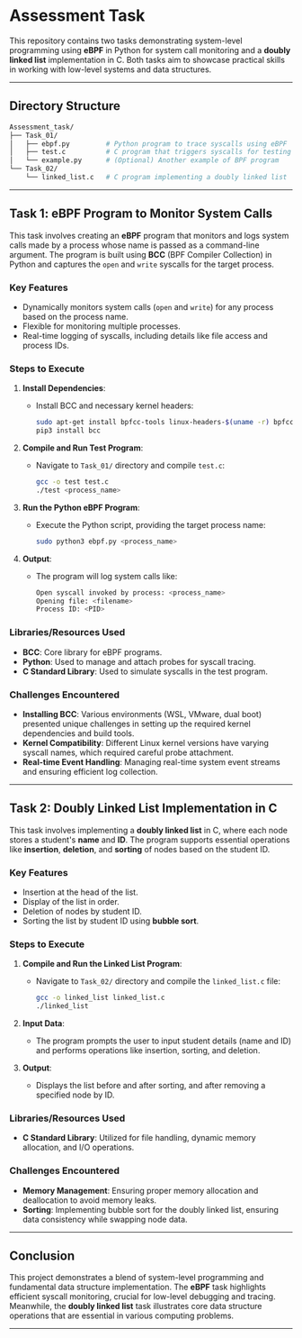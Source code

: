 
# Assessment Task

This repository contains two tasks demonstrating system-level programming using **eBPF** in Python for system call monitoring and a **doubly linked list** implementation in C. Both tasks aim to showcase practical skills in working with low-level systems and data structures.

---

## Directory Structure

```bash
Assessment_task/
├── Task_01/
│   ├── ebpf.py         # Python program to trace syscalls using eBPF
│   ├── test.c          # C program that triggers syscalls for testing
│   └── example.py      # (Optional) Another example of BPF program
└── Task_02/
    └── linked_list.c   # C program implementing a doubly linked list
```

---

## Task 1: eBPF Program to Monitor System Calls

This task involves creating an **eBPF** program that monitors and logs system calls made by a process whose name is passed as a command-line argument. The program is built using **BCC** (BPF Compiler Collection) in Python and captures the `open` and `write` syscalls for the target process.

### Key Features

- Dynamically monitors system calls (`open` and `write`) for any process based on the process name.
- Flexible for monitoring multiple processes.
- Real-time logging of syscalls, including details like file access and process IDs.

### Steps to Execute

1. **Install Dependencies**:
   - Install BCC and necessary kernel headers:
     ```bash
     sudo apt-get install bpfcc-tools linux-headers-$(uname -r) bpfcc-dev
     pip3 install bcc
     ```

2. **Compile and Run Test Program**:
   - Navigate to `Task_01/` directory and compile `test.c`:
     ```bash
     gcc -o test test.c
     ./test <process_name>
     ```

3. **Run the Python eBPF Program**:
   - Execute the Python script, providing the target process name:
     ```bash
     sudo python3 ebpf.py <process_name>
     ```

4. **Output**:
   - The program will log system calls like:
     ```bash
     Open syscall invoked by process: <process_name>
     Opening file: <filename>
     Process ID: <PID>
     ```

### Libraries/Resources Used

- **BCC**: Core library for eBPF programs.
- **Python**: Used to manage and attach probes for syscall tracing.
- **C Standard Library**: Used to simulate syscalls in the test program.

### Challenges Encountered

- **Installing BCC**: Various environments (WSL, VMware, dual boot) presented unique challenges in setting up the required kernel dependencies and build tools.
- **Kernel Compatibility**: Different Linux kernel versions have varying syscall names, which required careful probe attachment.
- **Real-time Event Handling**: Managing real-time system event streams and ensuring efficient log collection.

---

## Task 2: Doubly Linked List Implementation in C

This task involves implementing a **doubly linked list** in C, where each node stores a student's **name** and **ID**. The program supports essential operations like **insertion**, **deletion**, and **sorting** of nodes based on the student ID.

### Key Features

- Insertion at the head of the list.
- Display of the list in order.
- Deletion of nodes by student ID.
- Sorting the list by student ID using **bubble sort**.

### Steps to Execute

1. **Compile and Run the Linked List Program**:
   - Navigate to `Task_02/` directory and compile the `linked_list.c` file:
     ```bash
     gcc -o linked_list linked_list.c
     ./linked_list
     ```

2. **Input Data**:
   - The program prompts the user to input student details (name and ID) and performs operations like insertion, sorting, and deletion.

3. **Output**:
   - Displays the list before and after sorting, and after removing a specified node by ID.

### Libraries/Resources Used

- **C Standard Library**: Utilized for file handling, dynamic memory allocation, and I/O operations.

### Challenges Encountered

- **Memory Management**: Ensuring proper memory allocation and deallocation to avoid memory leaks.
- **Sorting**: Implementing bubble sort for the doubly linked list, ensuring data consistency while swapping node data.

---

## Conclusion

This project demonstrates a blend of system-level programming and fundamental data structure implementation. The **eBPF** task highlights efficient syscall monitoring, crucial for low-level debugging and tracing. Meanwhile, the **doubly linked list** task illustrates core data structure operations that are essential in various computing problems.

---

